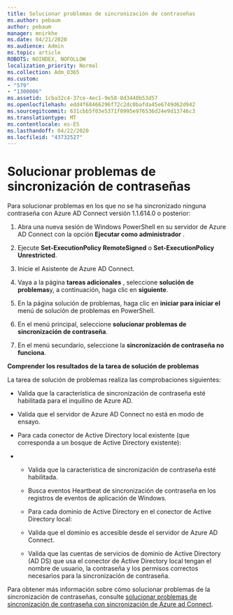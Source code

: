 ```yaml
---
title: Solucionar problemas de sincronización de contraseñas
ms.author: pebaum
author: pebaum
manager: mnirkhe
ms.date: 04/21/2020
ms.audience: Admin
ms.topic: article
ROBOTS: NOINDEX, NOFOLLOW
localization_priority: Normal
ms.collection: Adm_O365
ms.custom:
- "579"
- "1300006"
ms.assetid: 1cba32c4-37ce-4ec1-9e58-8d3440b53d57
ms.openlocfilehash: edd4f68466296f72c2dc0bafda45e6749d62d942
ms.sourcegitcommit: 631cbb5f03e5371f0995e976536d24e9d13746c3
ms.translationtype: MT
ms.contentlocale: es-ES
ms.lasthandoff: 04/22/2020
ms.locfileid: "43732527"
---
```

# <a name="troubleshoot-password-synchronization"></a>Solucionar problemas de sincronización de contraseñas

Para solucionar problemas en los que no se ha sincronizado ninguna contraseña con Azure AD Connect versión 1.1.614.0 o posterior:
  
1. Abra una nueva sesión de Windows PowerShell en su servidor de Azure AD Connect con la opción **Ejecutar como administrador** .

2. Ejecute **Set-ExecutionPolicy RemoteSigned** o **Set-ExecutionPolicy Unrestricted**.

3. Inicie el Asistente de Azure AD Connect.

4. Vaya a la página **tareas adicionales** , seleccione **solución de problemas**y, a continuación, haga clic en **siguiente**.

5. En la página solución de problemas, haga clic en **iniciar para iniciar el** menú de solución de problemas en PowerShell.

6. En el menú principal, seleccione **solucionar problemas de sincronización de contraseña**.

7. En el menú secundario, seleccione la **sincronización de contraseña no funciona**.

**Comprender los resultados de la tarea de solución de problemas**
  
La tarea de solución de problemas realiza las comprobaciones siguientes:
  
- Valida que la característica de sincronización de contraseña esté habilitada para el inquilino de Azure AD.

- Valida que el servidor de Azure AD Connect no está en modo de ensayo.

- Para cada conector de Active Directory local existente (que corresponda a un bosque de Active Directory existente):

- 
  - Valida que la característica de sincronización de contraseña esté habilitada.

  - Busca eventos Heartbeat de sincronización de contraseña en los registros de eventos de aplicación de Windows.

  - Para cada dominio de Active Directory en el conector de Active Directory local:

  - Valida que el dominio es accesible desde el servidor de Azure AD Connect.

  - Valida que las cuentas de servicios de dominio de Active Directory (AD DS) que usa el conector de Active Directory local tengan el nombre de usuario, la contraseña y los permisos correctos necesarios para la sincronización de contraseña.

Para obtener más información sobre cómo solucionar problemas de la sincronización de contraseñas, consulte [solucionar problemas de sincronización de contraseña con sincronización de Azure ad Connect](https://docs.microsoft.com/azure/active-directory/connect/active-directory-aadconnectsync-troubleshoot-password-synchronization).
  